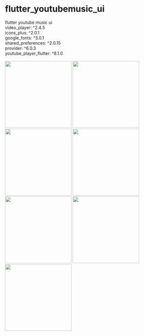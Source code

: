 # flutter_youtubemusic_ui

flutter youtube music ui<br />
  video_player: ^2.4.5<br />
  icons_plus: ^2.0.1<br />
  google_fonts: ^3.0.1<br />
  shared_preferences: ^2.0.15<br />
  provider: ^6.0.3<br />
  youtube_player_flutter: ^8.1.0<br />
  <br />
              <img src="https://user-images.githubusercontent.com/30262687/179610124-b9c1e4e3-8053-4b4f-a82a-ac513580b970.png" width="220">
            <img src="https://user-images.githubusercontent.com/30262687/179610122-80384f95-4644-4bb1-a453-0c8c5c51e234.png" width="220">
        <img src="https://user-images.githubusercontent.com/30262687/179610121-a00aa686-a4d6-450a-9de7-2c9a86c6a897.png" width="220">
             <img src="https://user-images.githubusercontent.com/30262687/179610119-6dfb71b5-847d-4eb8-aa71-9b69a489858a.png" width="220">
                 <img src="https://user-images.githubusercontent.com/30262687/179610117-2c29f1f1-1e18-4862-a4d5-a684dc9154f9.png" width="220">
  <img src="https://user-images.githubusercontent.com/30262687/179610115-00db231f-e4e8-4f22-9f70-347028ca9772.png" width="220">
              <img src="https://user-images.githubusercontent.com/30262687/179610110-ae3ee60d-0de3-44fd-81ba-1fd777c30e13.png" width="220">
